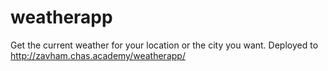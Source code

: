 # weatherapp
Get the current weather for your location or the city you want. 
Deployed to http://zavham.chas.academy/weatherapp/
